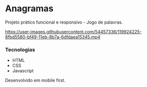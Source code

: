 # Anagramas

Projeto prático funcional e responsivo - Jogo de palavras.


https://user-images.githubusercontent.com/54457336/119924225-8fbd5580-bf49-11eb-8b7a-6dfdaea15345.mp4


### Tecnologias
- HTML
- CSS
- Javascript

Desenvolvido em mobile first.

